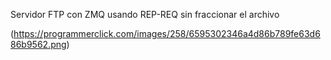 Servidor FTP con ZMQ usando REP-REQ sin fraccionar el archivo

(https://programmerclick.com/images/258/6595302346a4d86b789fe63d686b9562.png)
